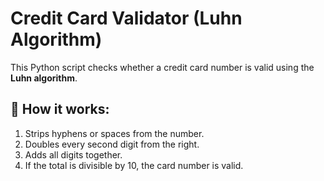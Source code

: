 # Credit Card Validator (Luhn Algorithm)

This Python script checks whether a credit card number is valid using the **Luhn algorithm**.

## 🔢 How it works:

1. Strips hyphens or spaces from the number.
2. Doubles every second digit from the right.
3. Adds all digits together.
4. If the total is divisible by 10, the card number is valid.
